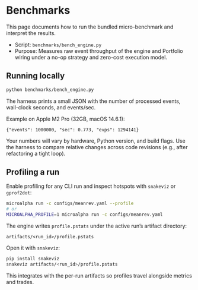 # Benchmarks

This page documents how to run the bundled micro-benchmark and interpret the results.

- Script: `benchmarks/bench_engine.py`
- Purpose: Measures raw event throughput of the engine and Portfolio wiring under a no-op strategy and zero-cost execution model.

## Running locally

```bash
python benchmarks/bench_engine.py
```

The harness prints a small JSON with the number of processed events, wall-clock seconds, and events/sec.

Example on Apple M2 Pro (32GB, macOS 14.6.1):

```
{"events": 1000000, "sec": 0.773, "evps": 1294141}
```

Your numbers will vary by hardware, Python version, and build flags. Use the harness to compare relative changes across code revisions (e.g., after refactoring a tight loop).

## Profiling a run

Enable profiling for any CLI run and inspect hotspots with `snakeviz` or `gprof2dot`:

```bash
microalpha run -c configs/meanrev.yaml --profile
# or
MICROALPHA_PROFILE=1 microalpha run -c configs/meanrev.yaml
```

The engine writes `profile.pstats` under the active run’s artifact directory:

```
artifacts/<run_id>/profile.pstats
```

Open it with `snakeviz`:

```bash
pip install snakeviz
snakeviz artifacts/<run_id>/profile.pstats
```

This integrates with the per-run artifacts so profiles travel alongside metrics and trades.
